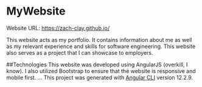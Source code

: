 # MyWebsite
Website URL: https://zach-clay.github.io/

This website acts as my portfolio. It contains information about me as well as my relevant experience and skills for software engineering. This website also serves as a project that I can showcase to employers.

##Technologies
This website was developed using AngularJS (overkill, I know). I also utilized Bootstrap to ensure that the website is responsive and mobile first.
...
This project was generated with [Angular CLI](https://github.com/angular/angular-cli) version 12.2.9.
